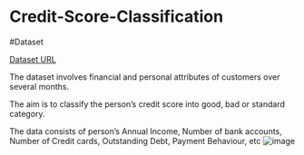# Credit-Score-Classification

#Dataset

[Dataset URL](https://www.kaggle.com/datasets/parisrohan/credit-score-classification/data)

The dataset involves financial and personal attributes of customers over several months. 

The aim is to classify the person’s credit score into good, bad or standard category.
 
The data consists of person’s Annual Income, Number of bank accounts, Number of Credit cards, Outstanding Debt, Payment Behaviour, etc 
![image](https://github.com/DevSatapara/Credit-Score-Classification/assets/94284093/ded7dcf0-ccf3-45aa-ae2b-27d69c05de28)
